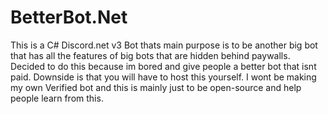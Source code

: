 # BetterBot.Net
This is a C# Discord.net v3 Bot thats main purpose is to be another big bot that has all the features of big bots that are hidden behind paywalls.
Decided to do this because im bored and give people a better bot that isnt paid.
Downside is that you will have to host this yourself.
I wont be making my own Verified bot and this is mainly just to be open-source and help people learn from this.
